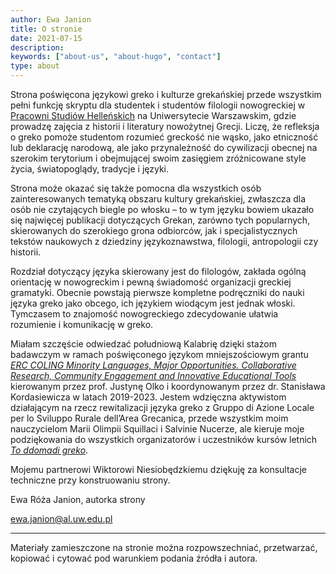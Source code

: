 ```yaml
---
author: Ewa Janion
title: O stronie
date: 2021-07-15
description:
keywords: ["about-us", "about-hugo", "contact"]
type: about
---
```


Strona poświęcona językowi greko i kulturze grekańskiej przede wszystkim pełni funkcję skryptu dla studentek i studentów filologii nowogreckiej w [Pracowni Studiów Helleńskich](http://al.uw.edu.pl/psh/) na Uniwersytecie Warszawskim, gdzie prowadzę zajęcia z historii i literatury nowożytnej Grecji. Liczę, że refleksja o greko pomoże studentom rozumieć greckość nie wąsko, jako etniczność lub deklarację narodową, ale jako przynależność do cywilizacji obecnej na szerokim terytorium i obejmującej swoim zasięgiem zróżnicowane style życia, światopoglądy, tradycje i języki. 

Strona może okazać się także pomocna dla wszystkich osób zainteresowanych tematyką obszaru kultury grekańskiej, zwłaszcza dla osób nie czytających biegle po włosku – to w tym języku bowiem ukazało się najwięcej publikacji dotyczących Grekan, zarówno tych popularnych, skierowanych do szerokiego grona odbiorców, jak i specjalistycznych tekstów naukowych z dziedziny językoznawstwa, filologii, antropologii czy historii.

Rozdział dotyczący języka skierowany jest do filologów, zakłada ogólną orientację w nowogreckim i pewną świadomość organizacji greckiej gramatyki. Obecnie powstają pierwsze kompletne podręczniki do nauki języka greko jako obcego, ich językiem wiodącym jest jednak włoski. Tymczasem to znajomość nowogreckiego zdecydowanie ułatwia rozumienie i komunikację w greko.  

Miałam szczęście odwiedzać południową Kalabrię dzięki stażom badawczym w ramach poświęconego językom mniejszościowym grantu [*ERC COLING Minority Languages, Major Opportunities. Collaborative Research, Community Engagement and Innovative Educational Tools*](https://coling.al.uw.edu.pl/) kierowanym przez prof. Justynę Olko i koordynowanym przez dr. Stanisława Kordasiewicza w latach 2019-2023.  Jestem wdzięczna aktywistom działającym na rzecz rewitalizacji języka greko z Gruppo di Azione Locale per lo Sviluppo Rurale dell’Area Grecanica, przede wszystkim moim nauczycielom Marii Olimpii Squillaci i Salvinie Nucerze, ale kieruje moje podziękowania do wszystkich organizatorów i uczestników kursów letnich [*To ddomadi greko*](https://jalotuvua.com/index.php/component/k2/to-ddomadi-greko-2022-1-7-agosto-2022-bova-marina).  

Mojemu partnerowi Wiktorowi Niesiobędzkiemu dziękuję za konsultacje techniczne przy konstruowaniu strony.  

Ewa Róża Janion, autorka strony

ewa.janion@al.uw.edu.pl

--- 

Materiały zamieszczone na stronie można rozpowszechniać, przetwarzać, kopiować i cytować pod warunkiem podania źródła i autora. 
